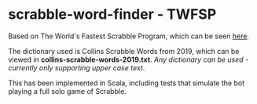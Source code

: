 # scrabble-word-finder - TWFSP

Based on The World's Fastest Scrabble Program, which
can be seen [here](https://www.cs.cmu.edu/afs/cs/academic/class/15451-s06/www/lectures/scrabble.pdf).

The dictionary used is Collins Scrabble Words from 2019, 
which can be viewed in <b>collins-scrabble-words-2019.txt</b>.
<i>Any dictionary can be used - currently only supporting upper
case text</i>.

This has been implemented in Scala, including tests that
simulate the bot playing a full solo game of Scrabble.
